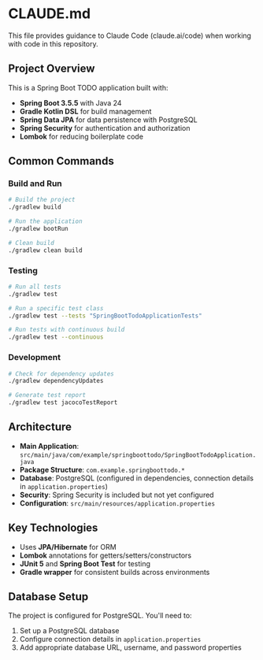 # CLAUDE.md

This file provides guidance to Claude Code (claude.ai/code) when working with code in this repository.

## Project Overview

This is a Spring Boot TODO application built with:
- **Spring Boot 3.5.5** with Java 24
- **Gradle Kotlin DSL** for build management
- **Spring Data JPA** for data persistence with PostgreSQL
- **Spring Security** for authentication and authorization
- **Lombok** for reducing boilerplate code

## Common Commands

### Build and Run
```bash
# Build the project
./gradlew build

# Run the application
./gradlew bootRun

# Clean build
./gradlew clean build
```

### Testing
```bash
# Run all tests
./gradlew test

# Run a specific test class
./gradlew test --tests "SpringBootTodoApplicationTests"

# Run tests with continuous build
./gradlew test --continuous
```

### Development
```bash
# Check for dependency updates
./gradlew dependencyUpdates

# Generate test report
./gradlew test jacocoTestReport
```

## Architecture

- **Main Application**: `src/main/java/com/example/springboottodo/SpringBootTodoApplication.java`
- **Package Structure**: `com.example.springboottodo.*`
- **Database**: PostgreSQL (configured in dependencies, connection details in `application.properties`)
- **Security**: Spring Security is included but not yet configured
- **Configuration**: `src/main/resources/application.properties`

## Key Technologies

- Uses **JPA/Hibernate** for ORM
- **Lombok** annotations for getters/setters/constructors
- **JUnit 5** and **Spring Boot Test** for testing
- **Gradle wrapper** for consistent builds across environments

## Database Setup

The project is configured for PostgreSQL. You'll need to:
1. Set up a PostgreSQL database
2. Configure connection details in `application.properties`
3. Add appropriate database URL, username, and password properties